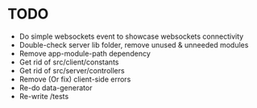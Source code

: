 
# TODO

* Do simple websockets event to showcase websockets connectivity
* Double-check server lib folder, remove unused & unneeded modules
* Remove app-module-path dependency
* Get rid of src/client/constants
* Get rid of src/server/controllers
* Remove (Or fix) client-side errors
* Re-do data-generator
* Re-write /tests
